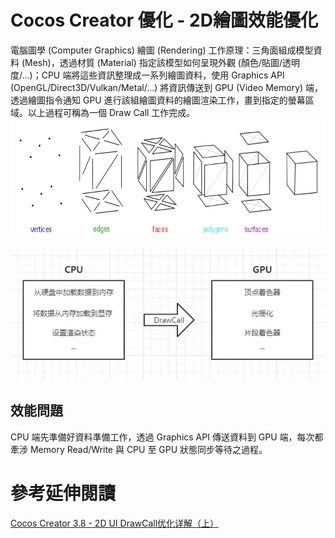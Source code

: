 # Cocos Creator 優化 - 2D繪圖效能優化
電腦圖學 (Computer Graphics) 繪圖 (Rendering) 工作原理：三角面組成模型資料 (Mesh)，透過材質 (Material) 指定該模型如何呈現外觀 (顏色/貼圖/透明度/...)；CPU 端將這些資訊整理成一系列繪圖資料，使用 Graphics API (OpenGL/Direct3D/Vulkan/Metal/...) 將資訊傳送到 GPU (Video Memory) 端，透過繪圖指令通知 GPU 進行該組繪圖資料的繪圖渲染工作，畫到指定的螢幕區域。以上過程可稱為一個 Draw Call 工作完成。
![alt text](images/point_line_triangle_mesh.png)

![a](images/drawcall_cpu_gpu.webp)

## 效能問題
CPU 端先準備好資料準備工作，透過 Graphics API 傳送資料到 GPU 端，每次都牽涉 Memory Read/Write 與 CPU 至 GPU 狀態同步等待之過程。

# 參考延伸閱讀
[Cocos Creator 3.8 - 2D UI DrawCall优化详解（上）](https://blog.csdn.net/lizhong2008/article/details/133715903)
